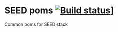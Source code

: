 # SEED poms [![Build status](https://travis-ci.org/seed-stack/poms.svg?branch=master)](https://travis-ci.org/seed-stack/poms)]

Common poms for SEED stack
